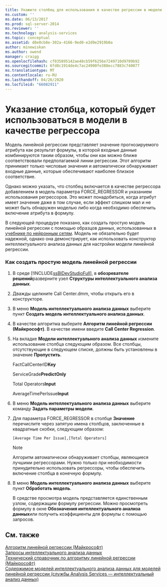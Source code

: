 ```yaml
---
title: Укажите столбец для использования в качестве регрессии в модели | Документация Майкрософт
ms.custom: ''
ms.date: 06/13/2017
ms.prod: sql-server-2014
ms.reviewer: ''
ms.technology: analysis-services
ms.topic: conceptual
ms.assetid: d8e0cb8e-302a-4166-9ed0-e2d9e2919b0a
author: minewiskan
ms.author: owend
manager: craigg
ms.openlocfilehash: cf035895142ae48cb59f6256e7249710d9709b92
ms.sourcegitcommit: 6fd8c1914de4c7ac24900fe388ecc7883c740077
ms.translationtype: MT
ms.contentlocale: ru-RU
ms.lasthandoff: 04/26/2020
ms.locfileid: "66082911"
---
```

# <a name="specify-a-column-to-use-as-regressor-in-a-model"></a>Указание столбца, который будет использоваться в модели в качестве регрессора
  Модель линейной регрессии представляет значение прогнозируемого атрибута как результат формулы, в которой входные данные комбинируются таким образом, чтобы они как можно ближе соответствовали предполагаемой линии регрессии. Этот алгоритм принимает только числовые значения и автоматически обнаруживает входные данные, которые обеспечивают наиболее близкое соответствие.  
  
 Однако можно указать, что столбец включается в качестве регрессора добавлением в модель параметра FORCE_REGRESSOR и указанием использования регрессоров. Это может понадобиться, когда атрибут имеет значение даже в том случае, если эффект слишком мал и не может быть обнаружен моделью либо когда необходимо обеспечить включение атрибута в формулу.  
  
 В следующей процедуре показано, как создать простую модель линейной регрессии с помощью образцов данных, использованных в [учебнике по нейронным сетям](../../tutorials/lesson-5-build-models-intermediate-data-mining-tutorial.md). Модель не обязательно будет надежной, однако она демонстрирует, как использовать конструктор интеллектуального анализа данных для настройки модели линейной регрессии.  
  
### <a name="how-to-create-a-simple-linear-regression-model"></a>Как создать простую модель линейной регрессии  
  
1.  В среде [!INCLUDE[ssBIDevStudioFull](../../includes/ssbidevstudiofull-md.md)], в **обозревателе решений**разверните узел **Структуры интеллектуального анализа данных**.  
  
2.  Дважды щелкните Call Center.dmm, чтобы открыть его в конструкторе.  
  
3.  В меню **Модель интеллектуального анализа данных** выберите пункт **Создать модель интеллектуального анализа данных**.  
  
4.  В качестве алгоритма выберите **Алгоритм линейной регрессии (Майкрософт)**. В качестве имени введите **Call Center Regression**.  
  
5.  На вкладке **Модели интеллектуального анализа данных** измените использование столбца следующим образом. Все столбцы, отсутствующие в следующем списке, должны быть установлены в значение **Пропустить**.  
  
     FactCallCenterID**Key**  
  
     ServiceGrade**PredictOnly**  
  
     Total Operators**Input**  
  
     AverageTimePerIssue**Input**  
  
6.  В меню **Модель интеллектуального анализа данных** выберите команду **Задать параметры модели**.  
  
7.  Для параметра FORCE_REGRESSOR в столбце **Значение** перечислите через запятую имена столбцов, заключенные в квадратные скобки, следующим образом:  
  
    ```  
    [Average Time Per Issue],[Total Operators]  
    ```  
  
    > [!NOTE]  
    >  Алгоритм автоматически обнаруживает столбцы, являющиеся лучшими регрессорами. Нужно только при необходимости принудительно использовать регрессоры, чтобы обеспечить включение столбца в конечную формулу.  
  
8.  В меню **Модель интеллектуального анализа данных** выберите пункт **Обработать модель**.  
  
     В средстве просмотра модель представляется единственным узлом, содержащим формулу регрессии. Можно просмотреть формулу в окне **Обозначения интеллектуального анализа данных**или получить коэффициенты для формулы с помощью запросов.  
  
## <a name="see-also"></a>См. также  
 [Алгоритм линейной регрессии (Майкрософт)](microsoft-linear-regression-algorithm.md)   
 [Запросы интеллектуального анализа данных](data-mining-queries.md)   
 [Технический справочник по алгоритму линейной регрессии (Майкрософт)](microsoft-linear-regression-algorithm-technical-reference.md)   
 [Содержимое моделей интеллектуального анализа данных для моделей линейной регрессии (службы Analysis Services — интеллектуальный анализ данных)](mining-model-content-for-linear-regression-models-analysis-services-data-mining.md)  
  
  
